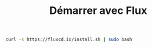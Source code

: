 ﻿---
title: Démarrer avec Flux
slug: getting-started-flux
hidden: true
---

```bash
curl -s https://fluxcd.io/install.sh | sudo bash
```
